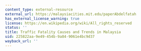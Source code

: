 ```yaml
---
content_type: external-resource
external_url: https://malaysiacities.mit.edu/paperAbdelfatah
has_external_license_warning: true
license: https://en.wikipedia.org/wiki/All_rights_reserved
status: ''
title: Traffic Fatality Causes and Trends in Malaysia
uid: 225822aa-9e49-454b-9a84-9061e4bc9d37
wayback_url: ''
---
```

